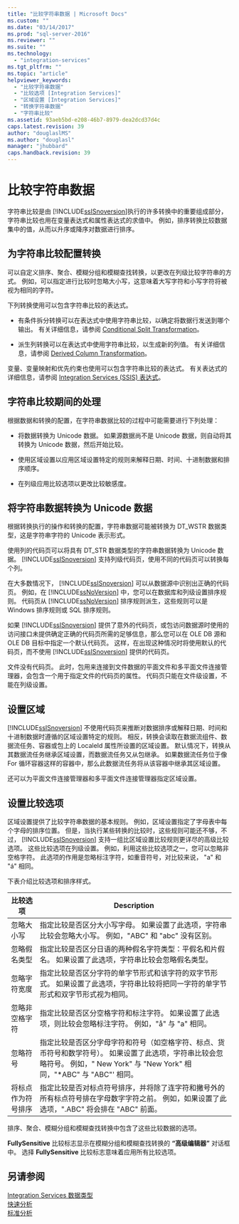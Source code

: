 ```yaml
---
title: "比较字符串数据 | Microsoft Docs"
ms.custom: ""
ms.date: "03/14/2017"
ms.prod: "sql-server-2016"
ms.reviewer: ""
ms.suite: ""
ms.technology: 
  - "integration-services"
ms.tgt_pltfrm: ""
ms.topic: "article"
helpviewer_keywords: 
  - "比较字符串数据"
  - "比较选项 [Integration Services]"
  - "区域设置 [Integration Services]"
  - "转换字符串数据"
  - "字符串比较"
ms.assetid: 93aeb5bd-e208-46b7-8979-dea2dcd37d4c
caps.latest.revision: 39
author: "douglaslMS"
ms.author: "douglasl"
manager: "jhubbard"
caps.handback.revision: 39
---
```

# 比较字符串数据
  字符串比较是由 [!INCLUDE[ssISnoversion](../../includes/ssisnoversion-md.md)]执行的许多转换中的重要组成部分，字符串比较也用在变量表达式和属性表达式的求值中。 例如，排序转换比较数据集中的值，从而以升序或降序对数据进行排序。  
  
## 为字符串比较配置转换  
 可以自定义排序、聚合、模糊分组和模糊查找转换，以更改在列级比较字符串的方式。 例如，可以指定进行比较时忽略大小写，这意味着大写字符和小写字符将被视为相同的字符。  
  
 下列转换使用可以包含字符串比较的表达式。  
  
-   有条件拆分转换可以在表达式中使用字符串比较，以确定将数据行发送到哪个输出。 有关详细信息，请参阅 [Conditional Split Transformation](../../integration-services/data-flow/transformations/conditional-split-transformation.md)。  
  
-   派生列转换可以在表达式中使用字符串比较，以生成新的列值。 有关详细信息，请参阅 [Derived Column Transformation](../../integration-services/data-flow/transformations/derived-column-transformation.md)。  
  
 变量、变量映射和优先约束也使用可以包含字符串比较的表达式。 有关表达式的详细信息，请参阅 [Integration Services (SSIS) 表达式](../../integration-services/expressions/integration-services-ssis-expressions.md)。  
  
## 字符串比较期间的处理  
 根据数据和转换的配置，在字符串数据比较的过程中可能需要进行下列处理：  
  
-   将数据转换为 Unicode 数据。 如果源数据尚不是 Unicode 数据，则自动将其转换为 Unicode 数据，然后开始比较。  
  
-   使用区域设置以应用区域设置特定的规则来解释日期、时间、十进制数据和排序顺序。  
  
-   在列级应用比较选项以更改比较敏感度。  
  
## 将字符串数据转换为 Unicode 数据  
 根据转换执行的操作和转换的配置，字符串数据可能被转换为 DT_WSTR 数据类型，这是字符串字符的 Unicode 表示形式。  
  
 使用列的代码页可以将具有 DT_STR 数据类型的字符串数据转换为 Unicode 数据。 [!INCLUDE[ssISnoversion](../../includes/ssisnoversion-md.md)] 支持列级代码页，使用不同的代码页可以转换每个列。  
  
 在大多数情况下， [!INCLUDE[ssISnoversion](../../includes/ssisnoversion-md.md)] 可以从数据源中识别出正确的代码页。 例如，在 [!INCLUDE[ssNoVersion](../../includes/ssnoversion-md.md)] 中，您可以在数据库和列级设置排序规则。 代码页从 [!INCLUDE[ssNoVersion](../../includes/ssnoversion-md.md)] 排序规则派生，这些规则可以是 Windows 排序规则或 SQL 排序规则。  
  
 如果 [!INCLUDE[ssISnoversion](../../includes/ssisnoversion-md.md)] 提供了意外的代码页，或包访问数据源时使用的访问接口未提供确定正确的代码页所需的足够信息，那么您可以在 OLE DB 源和 OLE DB 目标中指定一个默认代码页。 这样，在出现这种情况时将使用默认的代码页，而不使用 [!INCLUDE[ssISnoversion](../../includes/ssisnoversion-md.md)] 提供的代码页。  
  
 文件没有代码页。 此时，包用来连接到文件数据的平面文件和多平面文件连接管理器，会包含一个用于指定文件的代码页的属性。 代码页只能在文件级设置，不能在列级设置。  
  
## 设置区域  
 [!INCLUDE[ssISnoversion](../../includes/ssisnoversion-md.md)] 不使用代码页来推断对数据排序或解释日期、时间和十进制数据时遵循的区域设置特定的规则。 相反，转换会读取在数据流组件、数据流任务、容器或包上的 LocaleId 属性所设置的区域设置。 默认情况下，转换从其数据流任务继承区域设置，而数据流任务又从包继承。 如果数据流任务位于像 For 循环容器这样的容器中，那么此数据流任务将从该容器中继承其区域设置。  
  
 还可以为平面文件连接管理器和多平面文件连接管理器指定区域设置。  
  
## 设置比较选项  
 区域设置提供了比较字符串数据的基本规则。 例如，区域设置指定了字母表中每个字母的排序位置。 但是，当执行某些转换的比较时，这些规则可能还不够，不过， [!INCLUDE[ssISnoversion](../../includes/ssisnoversion-md.md)] 支持一组比区域设置比较规则更详尽的高级比较选项。 这些比较选项在列级设置。 例如，利用这些比较选项之一，您可以忽略非空格字符。 此选项的作用是忽略标注字符，如重音符号，对比较来说， "a" 和 "á" 相同。  
  
 下表介绍比较选项和排序样式。  
  
|比较选项|Description|  
|-----------------------|-----------------|  
|忽略大小写|指定比较是否区分大小写字母。 如果设置了此选项，字符串比较会忽略大小写。 例如，"ABC" 和 "abc" 没有区别。|  
|忽略假名类型|指定比较是否区分日语的两种假名字符类型：平假名和片假名。 如果设置了此选项，字符串比较会忽略假名类型。|  
|忽略字符宽度|指定比较是否区分字符的单字节形式和该字符的双字节形式。 如果设置了此选项，字符串比较将把同一字符的单字节形式和双字节形式视为相同。|  
|忽略非空格字符|指定比较是否区分空格字符和标注字符。 如果设置了此选项，则比较会忽略标注字符。 例如，"å" 与 "a" 相同。|  
|忽略符号|指定比较是否区分字母字符和符号（如空格字符、标点、货币符号和数学符号）。 如果设置了此选项，字符串比较会忽略符号。 例如，" New York" 与 "New York" 相同，"*ABC" 与 "ABC"' 相同。|  
|将标点作为符号排序|指定比较是否对标点符号排序，并将除了连字符和撇号外的所有标点符号排在字母数字字符之前。 例如，如果设置了此选项，".ABC" 将会排在 "ABC" 前面。|  
  
 排序、聚合、模糊分组和模糊查找转换中包含了这些比较数据的选项。  
  
 **FullySensitive** 比较标志显示在模糊分组和模糊查找转换的 **“高级编辑器”** 对话框中。 选择 **FullySensitive** 比较标志意味着应用所有比较选项。  
  
## 另请参阅  
 [Integration Services 数据类型](../../integration-services/data-flow/integration-services-data-types.md)   
 [快速分析](../Topic/Fast%20Parse.md)   
 [标准分析](../Topic/Standard%20Parse.md)  
  
  